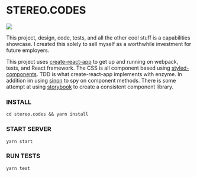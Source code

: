# STEREO.CODES #

![](https://lh3.googleusercontent.com/pR94eO0q2Is1_VYAxMdY6np0cMqyiN2a6ujgGmkrJrUNG3xCBbvPElpUrQlRwPD7sp8v9cZiYpQsC2KZgmpCQr1P5_lLgOqteS8ZDXAx3WQH7O3qCQwZhrcF_f8bNfihojURer_mWltID0wkpiWmlMVNbKEpY7fNwCzLh-9GXwi4248JUjN90_wZrmiYqL_qZBzZt-ZW_CmouC7Byi4lB2UZ2iGqSBajjIe2BfVhUEJcvN_eWlJcnLvtuT3FHW7NVrVUzoOLEIwgm0Y1-GQfqwclIhuk2UO8KHnb0WTaPMym9TioKrOUL87REMyeFxvB6hyT35TBETPnnBBwqDq3VmSJCx6SLKlKBVlQ4hzBWbo26GUvxe2R8nuVC10iuA-FxzmINFqQc5jIpGn6eDpFcxKNNIttYh3lsZYeAPuPeVWK-KIeAr9bNtpmpsUpa-28y4barSLbgoFN3fH4m2nogKpbZPEOlksdaJW8NHUOEj1mnUkWnBMK3VlkFobJVAVVYSR86LgZbwWUlJ9PlhpWvhkMoX6xpe8N6rnSaf_sKqYWz8YbHEfP_Jk9ZVwdGTlW=w3360-h1862)

This project, design, code, tests, and all the other cool stuff is a capabilities showcase. I created this solely to sell myself as a worthwhile investment for future employers. 

This project uses [create-react-app](https://github.com/facebook/create-react-app) to get up and running on webpack, tests, and React framework. The CSS is all component based using [styled-components](https://github.com/styled-components/styled-components). TDD is what create-react-app implements with enzyme. In addition im using [sinon](http://sinonjs.org/) to spy on component methods. There is some attempt at using [storybook](https://github.com/storybooks/storybook) to create a consistent component library. 

### INSTALL ###
`cd stereo.codes && yarn install`

### START SERVER ###
`yarn start`

### RUN TESTS ###
`yarn test`